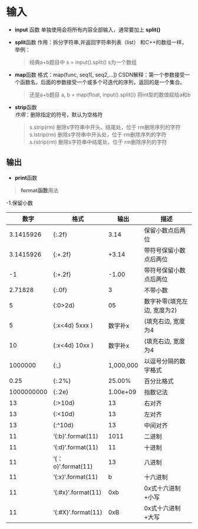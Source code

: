 # 输入
 - **input** 函数
单独使用会将所有内容全部输入，通常要加上  **split()** 
* **split**函数 作用：拆分字符串,并返回字符串列表（list） 和C++的数组一样，举例：
  >经典a+b题目中  s = input().split() s为一个数组
* **map**函数  格式：map(func, seq1[, seq2,…])
  CSDN解释：第一个参数接受一个函数名，后面的参数接受一个或多个可迭代的序列，返回的是一个集合。
  >还是a+b题目  a, b = map(float, input().split())  将int型的数值赋给a和b
* **strip**函数  
  *作用*：删除指定的符号，默认为空格符 
  >  s.strip(rm)    删除s字符串中开头、结尾处，位于 rm删除序列的字符  
  >  s.lstrip(rm)   删除s字符串中开头处，位于 rm删除序列的字符  
  >  s.rstrip(rm)   删除s字符串中结尾处，位于 rm删除序列的字符   
## 输出
- **print**函数  
> **format函数**用法

   -1.保留小数    

|   数字	 |格式	             |输出	  |    描述                    |
| ---------|------------------|---------|---------------------------|
|3.1415926 |{:.2f}            |	3.14	  | 保留小数点后两位          |
|3.1415926 |{:+.2f}           |	+3.14	  |带符号保留小数点后两位     |
|-1	       |{:+.2f}           |	-1.00	  |带符号保留小数点后两位     |
|2.71828	 |{:.0f}            |	3	      |不带小数                   |
|5	       |{:0>2d}           |	05	    |数字补零(填充左边, 宽度为2)|
|5	       |{:x<4d}	5xxx )	  |数字补x  | (填充右边, 宽度为4     |
|10	       |{:x<4d}	10xx )	  |数字补x  | (填充右边, 宽度为4    |
|1000000   |{:,}	            |1,000,000|	以逗号分隔的数字格式   |
|0.25	     |{:.2%}	          |25.00%  	|百分比格式             |
|1000000000|{:.2e}            |	1.00e+09|	指数记法              |
|13        |{:>10d}	          |13	      |右对齐|(默认, 宽度为10)|
|13        |{:<10d}	          |13	      |左对齐|(宽度为10)      |
|13        |{:^10d}	          |13	      |中间对齐 |(宽度为10)   |
|11        |‘{:b}’.format(11) |	1011	  |二进制                 |
|11        |‘{:d}’.format(11) |11	      |十进制                 |
|11        |‘{：o}’.format(11)|13	     |八进制                 |
|11        |‘{:x}’.format(11) |b	      |十六进制               |
|11        |‘{:#x}’.format(11)|	0xb	    |0x式十六进制+小写      |
|11        |‘{:#X}’.format(11)|0xB      |	0x式十六进制+大写     |   


